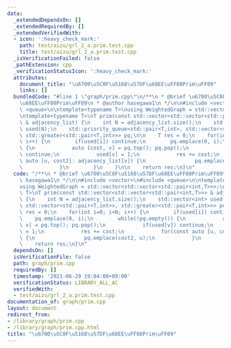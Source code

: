 ```yaml
---
data:
  _extendedDependsOn: []
  _extendedRequiredBy: []
  _extendedVerifiedWith:
  - icon: ':heavy_check_mark:'
    path: test/aizu/grl_2_a.prim.test.cpp
    title: test/aizu/grl_2_a.prim.test.cpp
  _isVerificationFailed: false
  _pathExtension: cpp
  _verificationStatusIcon: ':heavy_check_mark:'
  attributes:
    document_title: "\u6700\u5C0F\u5168\u57DF\u68EE\uFF08Prim\uFF09"
    links: []
  bundledCode: "#line 1 \"graph/prim.cpp\"\n/**\n * @brief \u6700\u5C0F\u5168\u57DF\
    \u68EE\uFF08Prim\uFF09\n * @author hasegawa1\n */\n\n#include <vector>\n#include\
    \ <queue>\n\ntemplate<typename T>\nusing WeightedGraph = std::vector<std::vector<std::pair<int,T>>>;\n\
    \ntemplate<typename T>\nT prim(const std::vector<std::vector<std::pair<int,T>>>\
    \ & adjacency_list) {\n    int N = adjacency_list.size();\n    std::vector<int>\
    \ used(N);\n    std::priority_queue<std::pair<T,int>, std::vector<std::pair<T,int>>,\
    \ std::greater<std::pair<T,int>>> pq;\n\n    T res = 0;\n    for(int i=0; i<N;\
    \ i++) {\n        if(used[i]) continue;\n        pq.emplace(0, i);\n        while(!pq.empty())\
    \ {\n            auto [cost, v] = pq.top(); pq.pop();\n            if(used[v])\
    \ continue;\n            used[v] = 1;\n            res += cost;\n            for(const\
    \ auto [u, cost2]: adjacency_list[v]) {\n                pq.emplace(cost2, u);\n\
    \            }\n        }\n    }\n\n    return res;\n}\n"
  code: "/**\n * @brief \u6700\u5C0F\u5168\u57DF\u68EE\uFF08Prim\uFF09\n * @author\
    \ hasegawa1\n */\n\n#include <vector>\n#include <queue>\n\ntemplate<typename T>\n\
    using WeightedGraph = std::vector<std::vector<std::pair<int,T>>>;\n\ntemplate<typename\
    \ T>\nT prim(const std::vector<std::vector<std::pair<int,T>>> & adjacency_list)\
    \ {\n    int N = adjacency_list.size();\n    std::vector<int> used(N);\n    std::priority_queue<std::pair<T,int>,\
    \ std::vector<std::pair<T,int>>, std::greater<std::pair<T,int>>> pq;\n\n    T\
    \ res = 0;\n    for(int i=0; i<N; i++) {\n        if(used[i]) continue;\n    \
    \    pq.emplace(0, i);\n        while(!pq.empty()) {\n            auto [cost,\
    \ v] = pq.top(); pq.pop();\n            if(used[v]) continue;\n            used[v]\
    \ = 1;\n            res += cost;\n            for(const auto [u, cost2]: adjacency_list[v])\
    \ {\n                pq.emplace(cost2, u);\n            }\n        }\n    }\n\n\
    \    return res;\n}\n"
  dependsOn: []
  isVerificationFile: false
  path: graph/prim.cpp
  requiredBy: []
  timestamp: '2021-06-29 19:04:00+09:00'
  verificationStatus: LIBRARY_ALL_AC
  verifiedWith:
  - test/aizu/grl_2_a.prim.test.cpp
documentation_of: graph/prim.cpp
layout: document
redirect_from:
- /library/graph/prim.cpp
- /library/graph/prim.cpp.html
title: "\u6700\u5C0F\u5168\u57DF\u68EE\uFF08Prim\uFF09"
---
```

